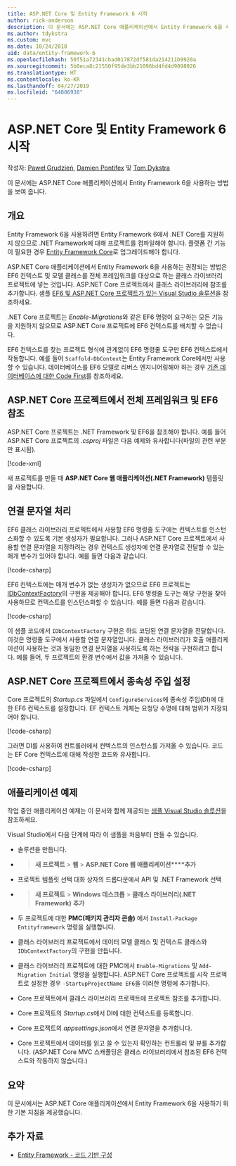 ```yaml
---
title: ASP.NET Core 및 Entity Framework 6 시작
author: rick-anderson
description: 이 문서에는 ASP.NET Core 애플리케이션에서 Entity Framework 6을 사용하는 방법을 보여 줍니다.
ms.author: tdykstra
ms.custom: mvc
ms.date: 10/24/2018
uid: data/entity-framework-6
ms.openlocfilehash: 50f51a72341cbad017872df581da214211b9920a
ms.sourcegitcommit: 5b0eca8c21550f95de3bb21096bd4fd4d9098026
ms.translationtype: HT
ms.contentlocale: ko-KR
ms.lasthandoff: 04/27/2019
ms.locfileid: "64886938"
---
```

# <a name="get-started-with-aspnet-core-and-entity-framework-6"></a>ASP.NET Core 및 Entity Framework 6 시작

작성자: [Paweł Grudzień](https://github.com/pgrudzien12), [Damien Pontifex](https://github.com/DamienPontifex) 및 [Tom Dykstra](https://github.com/tdykstra)

이 문서에는 ASP.NET Core 애플리케이션에서 Entity Framework 6을 사용하는 방법을 보여 줍니다.

## <a name="overview"></a>개요

Entity Framework 6을 사용하려면 Entity Framework 6에서 .NET Core를 지원하지 않으므로 .NET Framework에 대해 프로젝트를 컴파일해야 합니다. 플랫폼 간 기능이 필요한 경우 [Entity Framework Core](/ef/)로 업그레이드해야 합니다.

ASP.NET Core 애플리케이션에서 Entity Framework 6을 사용하는 권장되는 방법은 EF6 컨텍스트 및 모델 클래스를 전체 프레임워크를 대상으로 하는 클래스 라이브러리 프로젝트에 넣는 것입니다. ASP.NET Core 프로젝트에서 클래스 라이브러리에 참조를 추가합니다. 샘플 [EF6 및 ASP.NET Core 프로젝트가 있는 Visual Studio 솔루션](https://github.com/aspnet/AspNetCore.Docs/tree/master/aspnetcore/data/entity-framework-6/sample/)을 참조하세요.

.NET Core 프로젝트는 *Enable-Migrations*와 같은 EF6 명령이 요구하는 모든 기능을 지원하지 않으므로 ASP.NET Core 프로젝트에 EF6 컨텍스트를 배치할 수 없습니다.

EF6 컨텍스트를 찾는 프로젝트 형식에 관계없이 EF6 명령줄 도구만 EF6 컨텍스트에서 작동합니다. 예를 들어 `Scaffold-DbContext`는 Entity Framework Core에서만 사용할 수 있습니다. 데이터베이스를 EF6 모델로 리버스 엔지니어링해야 하는 경우 [기존 데이터베이스에 대한 Code First](https://msdn.microsoft.com/jj200620)를 참조하세요.

## <a name="reference-full-framework-and-ef6-in-the-aspnet-core-project"></a>ASP.NET Core 프로젝트에서 전체 프레임워크 및 EF6 참조

ASP.NET Core 프로젝트는 .NET Framework 및 EF6을 참조해야 합니다. 예를 들어 ASP.NET Core 프로젝트의 *.csproj* 파일은 다음 예제와 유사합니다(파일의 관련 부분만 표시됨).

[!code-xml[](entity-framework-6/sample/MVCCore/MVCCore.csproj?range=3-9&highlight=2)]

새 프로젝트를 만들 때 **ASP.NET Core 웹 애플리케이션(.NET Framework)** 템플릿을 사용합니다.

## <a name="handle-connection-strings"></a>연결 문자열 처리

EF6 클래스 라이브러리 프로젝트에서 사용할 EF6 명령줄 도구에는 컨텍스트를 인스턴스화할 수 있도록 기본 생성자가 필요합니다. 그러나 ASP.NET Core 프로젝트에서 사용할 연결 문자열을 지정하려는 경우 컨텍스트 생성자에 연결 문자열로 전달할 수 있는 매개 변수가 있어야 합니다. 예를 들면 다음과 같습니다.

[!code-csharp[](entity-framework-6/sample/EF6/SchoolContext.cs?name=snippet_Constructor)]

EF6 컨텍스트에는 매개 변수가 없는 생성자가 없으므로 EF6 프로젝트는 [IDbContextFactory](https://msdn.microsoft.com/library/hh506876)의 구현을 제공해야 합니다. EF6 명령줄 도구는 해당 구현을 찾아 사용하므로 컨텍스트를 인스턴스화할 수 있습니다. 예를 들면 다음과 같습니다.

[!code-csharp[](entity-framework-6/sample/EF6/SchoolContextFactory.cs?name=snippet_IDbContextFactory)]

이 샘플 코드에서 `IDbContextFactory` 구현은 하드 코딩된 연결 문자열을 전달합니다. 이것은 명령줄 도구에서 사용할 연결 문자열입니다. 클래스 라이브러리가 호출 애플리케이션이 사용하는 것과 동일한 연결 문자열을 사용하도록 하는 전략을 구현하려고 합니다. 예를 들어, 두 프로젝트의 환경 변수에서 값을 가져올 수 있습니다.

## <a name="set-up-dependency-injection-in-the-aspnet-core-project"></a>ASP.NET Core 프로젝트에서 종속성 주입 설정

Core 프로젝트의 *Startup.cs* 파일에서 `ConfigureServices`에 종속성 주입(DI)에 대한 EF6 컨텍스트를 설정합니다. EF 컨텍스트 개체는 요청당 수명에 대해 범위가 지정되어야 합니다.

[!code-csharp[](entity-framework-6/sample/MVCCore/Startup.cs?name=snippet_ConfigureServices&highlight=5)]

그러면 DI를 사용하여 컨트롤러에서 컨텍스트의 인스턴스를 가져올 수 있습니다. 코드는 EF Core 컨텍스트에 대해 작성한 코드와 유사합니다.

[!code-csharp[](entity-framework-6/sample/MVCCore/Controllers/StudentsController.cs?name=snippet_ContextInController)]

## <a name="sample-application"></a>애플리케이션 예제

작업 중인 애플리케이션 예제는 이 문서와 함께 제공되는 [샘플 Visual Studio 솔루션](https://github.com/aspnet/AspNetCore.Docs/tree/master/aspnetcore/data/entity-framework-6/sample/)을 참조하세요.

Visual Studio에서 다음 단계에 따라 이 샘플을 처음부터 만들 수 있습니다.

* 솔루션을 만듭니다.

*  > **새 프로젝트** > **웹** > **ASP.NET Core 웹 애플리케이션****추가**
  * 프로젝트 템플릿 선택 대화 상자의 드롭다운에서 API 및 .NET Framework 선택

*  > **새 프로젝트** > **Windows 데스크톱** > **클래스 라이브러리(.NET Framework)** **추가**

* 두 프로젝트에 대한 **PMC(패키지 관리자 콘솔)** 에서 `Install-Package Entityframework` 명령을 실행합니다.

* 클래스 라이브러리 프로젝트에서 데이터 모델 클래스 및 컨텍스트 클래스와 `IDbContextFactory`의 구현을 만듭니다.

* 클래스 라이브러리 프로젝트에 대한 PMC에서 `Enable-Migrations` 및 `Add-Migration Initial` 명령을 실행합니다. ASP.NET Core 프로젝트를 시작 프로젝트로 설정한 경우 `-StartupProjectName EF6`을 이러한 명령에 추가합니다.

* Core 프로젝트에서 클래스 라이브러리 프로젝트에 프로젝트 참조를 추가합니다.

* Core 프로젝트의 *Startup.cs*에서 DI에 대한 컨텍스트를 등록합니다.

* Core 프로젝트의 *appsettings.json*에서 연결 문자열을 추가합니다.

* Core 프로젝트에서 데이터를 읽고 쓸 수 있는지 확인하는 컨트롤러 및 뷰를 추가합니다. (ASP.NET Core MVC 스캐폴딩은 클래스 라이브러리에서 참조된 EF6 컨텍스트와 작동하지 않습니다.)

## <a name="summary"></a>요약

이 문서에서는 ASP.NET Core 애플리케이션에서 Entity Framework 6을 사용하기 위한 기본 지침을 제공했습니다.

## <a name="additional-resources"></a>추가 자료

* [Entity Framework - 코드 기반 구성](https://msdn.microsoft.com/data/jj680699.aspx)
